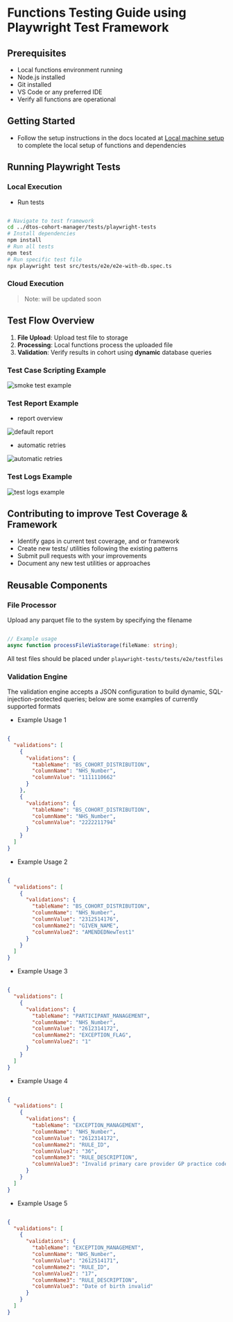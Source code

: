# Functions Testing Guide using Playwright Test Framework

## Prerequisites

- Local functions environment running
- Node.js installed
- Git installed
- VS Code or any preferred IDE
- Verify all functions are operational

## Getting Started

- Follow the setup instructions in the docs located at [Local machine setup](../../docs/user-guides/Local_machine_setup.md) to complete the local setup of functions and dependencies

## Running Playwright Tests

### Local Execution

- Run tests

```bash

# Navigate to test framework
cd ../dtos-cohort-manager/tests/playwright-tests
# Install dependencies
npm install
# Run all tests
npm test
# Run specific test file
npx playwright test src/tests/e2e/e2e-with-db.spec.ts

```

### Cloud Execution

>Note: will be updated soon

## Test Flow Overview

1. **File Upload**: Upload test file to storage
2. **Processing**: Local functions process the uploaded file
3. **Validation**: Verify results in cohort using **dynamic** database queries

### Test Case Scripting Example

![smoke test example](../../docs/assets/test-playwright-smoke-example.png)

### Test Report Example

- report overview

![default report](../../docs/assets/test-playwright-report-example.png)

- automatic retries

![automatic retries](../../docs/assets/test-playwright-automatic-retry-example.png)

### Test Logs Example

![test logs example](../../docs/assets/test-playwright-logs-example.png)

## Contributing to improve Test Coverage & Framework

- Identify gaps in current test coverage, and or framework
- Create new tests/ utilities following the existing patterns
- Submit pull requests with your improvements
- Document any new test utilities or approaches

## Reusable Components

### File Processor

Upload any parquet file to the system by specifying the filename

```ts

// Example usage
async function processFileViaStorage(fileName: string);

```

All test files should be placed under `playwright-tests/tests/e2e/testfiles`

### Validation Engine

The validation engine accepts a JSON configuration to build dynamic, SQL-injection-protected queries; below are some examples of currently supported formats

- Example Usage 1

```json

{
  "validations": [
    {
      "validations": {
        "tableName": "BS_COHORT_DISTRIBUTION",
        "columnName": "NHS_Number",
        "columnValue": "1111110662"
      }
    },
    {
      "validations": {
        "tableName": "BS_COHORT_DISTRIBUTION",
        "columnName": "NHS_Number",
        "columnValue": "2222211794"
      }
    }
  ]
}

```

- Example Usage 2

```json

{
  "validations": [
    {
      "validations": {
        "tableName": "BS_COHORT_DISTRIBUTION",
        "columnName": "NHS_Number",
        "columnValue": "2312514176",
        "columnName2": "GIVEN_NAME",
        "columnValue2": "AMENDEDNewTest1"
      }
    }
  ]
}


```

- Example Usage 3

```json

{
  "validations": [
    {
      "validations": {
        "tableName": "PARTICIPANT_MANAGEMENT",
        "columnName": "NHS_Number",
        "columnValue": "2612314172",
        "columnName2": "EXCEPTION_FLAG",
        "columnValue2": "1"
      }
    }
  ]
}

```

- Example Usage 4

```json

{
  "validations": [
    {
      "validations": {
        "tableName": "EXCEPTION_MANAGEMENT",
        "columnName": "NHS_Number",
        "columnValue": "2612314172",
        "columnName2": "RULE_ID",
        "columnValue2": "36",
        "columnName3": "RULE_DESCRIPTION",
        "columnValue3": "Invalid primary care provider GP practice code"
      }
    }
  ]
}


```

- Example Usage 5

```json

{
  "validations": [
    {
      "validations": {
        "tableName": "EXCEPTION_MANAGEMENT",
        "columnName": "NHS_Number",
        "columnValue": "2612514171",
        "columnName2": "RULE_ID",
        "columnValue2": "17",
        "columnName3": "RULE_DESCRIPTION",
        "columnValue3": "Date of birth invalid"
      }
    }
  ]
}

```
